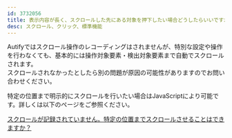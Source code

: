 ```yaml
---
id: 3732056
title: 表示内容が長く、スクロールした先にある対象を押下したい場合どうしたらいいですか？
desc: スクロール、クリック、標準機能
---
```


Autifyではスクロール操作のレコーディングはされませんが、特別な設定や操作を行わなくても、基本的には操作対象要素・検出対象要素まで自動でスクロールされます。<br>スクロールされなかったとしたら別の問題が原因の可能性がありますのでお問い合わせください。

特定の位置まで明示的にスクロールを行いたい場合はJavaScriptにより可能です。詳しくは以下のページをご参照ください。

[スクロールが記録されていません。特定の位置までスクロールさせることはできますか？](https://intercom.help/autify/ja/articles/3731811)<br>